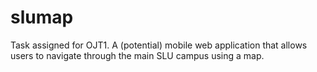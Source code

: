 # slumap
Task assigned for OJT1. A (potential) mobile web application that allows users to navigate through the main SLU campus using a map.
